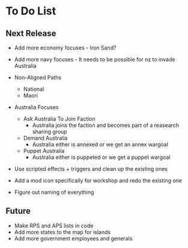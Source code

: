 # To Do List
## Next Release
- Add more economy focuses - Iron Sand?
- Add more navy focuses - It needs to be possible for nz to invade Australia
- Non-Aligned Paths
  - National
  - Maori
- Australia Focuses
  - Ask Australia To Join Faction
    - Australia joins the faction and becomes part of a reasearch sharing group
  - Demand Australia
    - Australia either is annexed or we get an annex wargoal
  - Puppet Australia
    - Australia either is puppeted or we get a puppet wargoal
    
- Use scripted effects + triggers and clean up the existing ones
- Add a mod icon specifically for workshop and redo the existing one
- Figure out naming of everything

## Future
- Make RPS and APS lists in code
- Add more states to the map for islands
- Add more government employees and generals